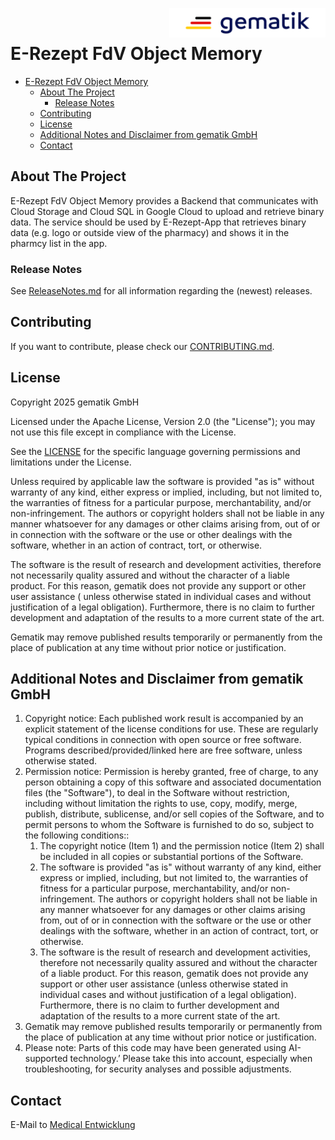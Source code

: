 <img align="right" width="250" height="47" src="gematik_logo.png"/> <br/> 

# E-Rezept FdV Object Memory

<!-- TOC -->
* [E-Rezept FdV Object Memory](#e-rezept-fdv-test-driver-interface)
  * [About The Project](#about-the-project)
    * [Release Notes](#release-notes)
  * [Contributing](#contributing)
  * [License](#license)
  * [Additional Notes and Disclaimer from gematik GmbH](#additional-notes-and-disclaimer-from-gematik-gmbh)
  * [Contact](#contact)
<!-- TOC -->

## About The Project

E-Rezept FdV Object Memory provides a Backend that communicates with Cloud Storage and Cloud SQL in Google Cloud to upload and retrieve binary data. The service should be used by E-Rezept-App that retrieves binary data (e.g. logo or outside view of the pharmacy) and shows it in the pharmcy list in the app.

### Release Notes

See [ReleaseNotes.md](./ReleaseNotes.md) for all information regarding the (newest) releases.

## Contributing

If you want to contribute, please check our [CONTRIBUTING.md](./CONTRIBUTING.md).

## License

Copyright 2025 gematik GmbH

Licensed under the Apache License, Version 2.0 (the "License"); you may not use this file except in compliance with the
License.

See the [LICENSE](./LICENSE) for the specific language governing permissions and limitations under the License.

Unless required by applicable law the software is provided "as is" without warranty of any kind, either express or
implied, including, but not limited to, the warranties of fitness for a particular purpose, merchantability, and/or
non-infringement. The authors or copyright holders shall not be liable in any manner whatsoever for any damages or other
claims arising from, out of or in connection with the software or the use or other dealings with the software, whether
in an action of contract, tort, or otherwise.

The software is the result of research and development activities, therefore not necessarily quality assured and without
the character of a liable product. For this reason, gematik does not provide any support or other user assistance (
unless otherwise stated in individual cases and without justification of a legal obligation). Furthermore, there is no
claim to further development and adaptation of the results to a more current state of the art.

Gematik may remove published results temporarily or permanently from the place of publication at any time without prior
notice or justification.

## Additional Notes and Disclaimer from gematik GmbH

1. Copyright notice: Each published work result is accompanied by an explicit statement of the license conditions for
   use. These are regularly typical conditions in connection with open source or free software. Programs
   described/provided/linked here are free software, unless otherwise stated.
2. Permission notice: Permission is hereby granted, free of charge, to any person obtaining a copy of this software and
   associated documentation files (the "Software"), to deal in the Software without restriction, including without
   limitation the rights to use, copy, modify, merge, publish, distribute, sublicense, and/or sell copies of the
   Software, and to permit persons to whom the Software is furnished to do so, subject to the following conditions::
    1. The copyright notice (Item 1) and the permission notice (Item 2) shall be included in all copies or substantial
       portions of the Software.
    2. The software is provided "as is" without warranty of any kind, either express or implied, including, but not
       limited to, the warranties of fitness for a particular purpose, merchantability, and/or non-infringement. The
       authors or copyright holders shall not be liable in any manner whatsoever for any damages or other claims arising
       from, out of or in connection with the software or the use or other dealings with the software, whether in an
       action of contract, tort, or otherwise.
    3. The software is the result of research and development activities, therefore not necessarily quality assured and
       without the character of a liable product. For this reason, gematik does not provide any support or other user
       assistance (unless otherwise stated in individual cases and without justification of a legal obligation).
       Furthermore, there is no claim to further development and adaptation of the results to a more current state of
       the art.
3. Gematik may remove published results temporarily or permanently from the place of publication at any time without
   prior notice or justification.
4. Please note: Parts of this code may have been generated using AI-supported technology.’ Please take this into
   account, especially when troubleshooting, for security analyses and possible adjustments.

## Contact

E-Mail to [Medical Entwicklung](mailto:medical-entwicklung@gematik.de?subject=[GitHub]%20E-Rezept%20Testsuite)
